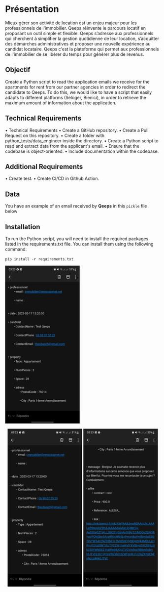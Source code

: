 # Présentation
Mieux gérer son activité de location est un enjeu majeur pour les professionnels de l'immobilier. Qeeps réinvente le parcours locatif en proposant un outil simple et flexible. Qeeps s’adresse aux professionnels qui cherchent à simplifier la gestion quotidienne de leur location, s’acquitter des démarches administratives et proposer une nouvelle expérience au candidat locataire. Qeeps c'est la plateforme qui permet aux professionnels de l'immobilier de se libérer du temps pour générer plus de revenus.

## Objectif
Create a Python script to read the application emails we receive for the apartments for rent from our partner agencies in order to redirect the candidate to Qeeps. To do this, we would like to have a script that easily adapts to different platforms (Seloger, Bienici), in order to retrieve the maximum amount of information about the application.

## Technical Requirements
• Technical Requirements
• Create a GitHub repository.
• Create a Pull Request on this repository.
• Create a folder with python_tests/data_engineer inside the directory.
• Create a Python script to read and extract data from the applicant's email.
• Ensure that the codebase is object-oriented.
• Include documentation within the codebase.

## Additional Requirements
• Create test.
• Create CI/CD in Github Action.

## Data
You have an example of an email received by **Qeeps** in this `pickle` file below 

## Installation
To run the Python script, you will need to install the required packages listed in the requirements.txt file. You can install them using the following command:

`pip install -r requirements.txt`


<img src="data_engineer/Image test data eng/email 1-2.jpg" alt="image" width="242" height="511">


<p align="center">
  <img src="data_engineer/Image test data eng/email 1-2.jpg" alt="image" width="242" height="511",style="margin-right: 20px">
  <img src="data_engineer/Image test data eng/email 2-2.jpg" alt="image" width="242" height="511"
</p>